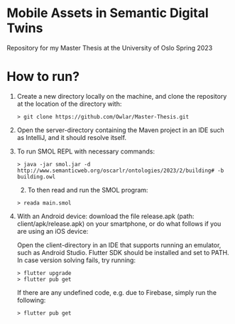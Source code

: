 # Mobile Assets in Semantic Digital Twins
Repository for my Master Thesis at the University of Oslo Spring 2023

# How to run?
1. Create a new directory locally on the machine, and clone the repository at the location of the directory with:
    ````flutter
    > git clone https://github.com/Owlar/Master-Thesis.git
    ````
2. Open the server-directory containing the Maven project in an IDE such as IntelliJ, and it should resolve itself.

3.
    To run SMOL REPL with necessary commands:
    ````flutter
    > java -jar smol.jar -d http://www.semanticweb.org/oscarlr/ontologies/2023/2/building# -b building.owl
    ````
    2. To then read and run the SMOL program:
    ````flutter
    > reada main.smol
    ````
4.
    With an Android device: download the file release.apk (path: client/apk/release.apk) on your smartphone, or do what follows if you are using an iOS device:
    
    Open the client-directory in an IDE that supports running an emulator, such as Android Studio. Flutter SDK should be installed and set to PATH. In case version solving fails, try running:
    ````flutter
    > flutter upgrade
    > flutter pub get
    ````
    If there are any undefined code, e.g. due to Firebase, simply run the following:
    ````flutter
    > flutter pub get
    ````
 
